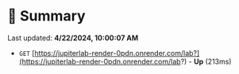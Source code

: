 # 📖 Summary
Last updated: **4/22/2024, 10:00:07 AM**

- `GET` [https://jupiterlab-render-0pdn.onrender.com/lab?](https://jupiterlab-render-0pdn.onrender.com/lab?) - **Up** (213ms)
